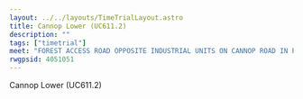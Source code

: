 ```yaml
---
layout: ../../layouts/TimeTrialLayout.astro
title: Cannop Lower (UC611.2)
description: ""
tags: ["timetrial"]
meet: "FOREST ACCESS ROAD OPPOSITE INDUSTRIAL UNITS ON CANNOP ROAD IN PARKEND 30MPH ZONE  NOTE: THIS COURSE IS USED FOR 1, 2 AND 3 LAPS EVENTS."
rwgpsid: 4051051
---
```


Cannop Lower (UC611.2)